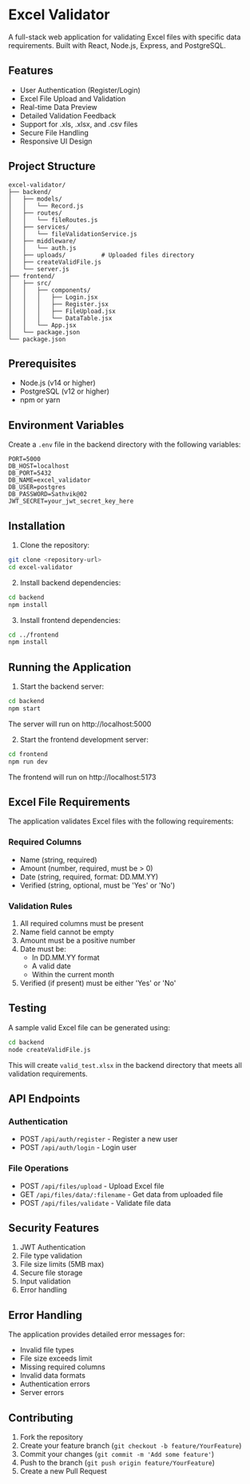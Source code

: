 # Excel Validator

A full-stack web application for validating Excel files with specific data requirements. Built with React, Node.js, Express, and PostgreSQL.

## Features

- User Authentication (Register/Login)
- Excel File Upload and Validation
- Real-time Data Preview
- Detailed Validation Feedback
- Support for .xls, .xlsx, and .csv files
- Secure File Handling
- Responsive UI Design

## Project Structure

```
excel-validator/
├── backend/
│   ├── models/
│   │   └── Record.js
│   ├── routes/
│   │   └── fileRoutes.js
│   ├── services/
│   │   └── fileValidationService.js
│   ├── middleware/
│   │   └── auth.js
│   ├── uploads/          # Uploaded files directory
│   ├── createValidFile.js
│   └── server.js
├── frontend/
│   ├── src/
│   │   ├── components/
│   │   │   ├── Login.jsx
│   │   │   ├── Register.jsx
│   │   │   ├── FileUpload.jsx
│   │   │   └── DataTable.jsx
│   │   └── App.jsx
│   └── package.json
└── package.json
```

## Prerequisites

- Node.js (v14 or higher)
- PostgreSQL (v12 or higher)
- npm or yarn

## Environment Variables

Create a `.env` file in the backend directory with the following variables:

```env
PORT=5000
DB_HOST=localhost
DB_PORT=5432
DB_NAME=excel_validator
DB_USER=postgres
DB_PASSWORD=Sathvik@02
JWT_SECRET=your_jwt_secret_key_here
```

## Installation

1. Clone the repository:
```bash
git clone <repository-url>
cd excel-validator
```

2. Install backend dependencies:
```bash
cd backend
npm install
```

3. Install frontend dependencies:
```bash
cd ../frontend
npm install
```

## Running the Application

1. Start the backend server:
```bash
cd backend
npm start
```
The server will run on http://localhost:5000

2. Start the frontend development server:
```bash
cd frontend
npm run dev
```
The frontend will run on http://localhost:5173

## Excel File Requirements

The application validates Excel files with the following requirements:

### Required Columns
- Name (string, required)
- Amount (number, required, must be > 0)
- Date (string, required, format: DD.MM.YY)
- Verified (string, optional, must be 'Yes' or 'No')

### Validation Rules
1. All required columns must be present
2. Name field cannot be empty
3. Amount must be a positive number
4. Date must be:
   - In DD.MM.YY format
   - A valid date
   - Within the current month
5. Verified (if present) must be either 'Yes' or 'No'

## Testing

A sample valid Excel file can be generated using:
```bash
cd backend
node createValidFile.js
```
This will create `valid_test.xlsx` in the backend directory that meets all validation requirements.

## API Endpoints

### Authentication
- POST `/api/auth/register` - Register a new user
- POST `/api/auth/login` - Login user

### File Operations
- POST `/api/files/upload` - Upload Excel file
- GET `/api/files/data/:filename` - Get data from uploaded file
- POST `/api/files/validate` - Validate file data

## Security Features

1. JWT Authentication
2. File type validation
3. File size limits (5MB max)
4. Secure file storage
5. Input validation
6. Error handling

## Error Handling

The application provides detailed error messages for:
- Invalid file types
- File size exceeds limit
- Missing required columns
- Invalid data formats
- Authentication errors
- Server errors

## Contributing

1. Fork the repository
2. Create your feature branch (`git checkout -b feature/YourFeature`)
3. Commit your changes (`git commit -m 'Add some feature'`)
4. Push to the branch (`git push origin feature/YourFeature`)
5. Create a new Pull Request

